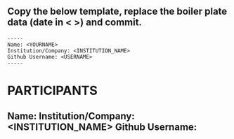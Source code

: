 ## Copy the below template, replace the boiler plate data (date in < >) and commit.

```
-----
Name: <YOURNAME>
Institution/Company: <INSTITUTION_NAME>
Github Username: <USERNAME>
-----
```

# PARTICIPANTS 


Name: <YOURNAME>
Institution/Company: <INSTITUTION_NAME>
Github Username: <USERNAME>
-----
